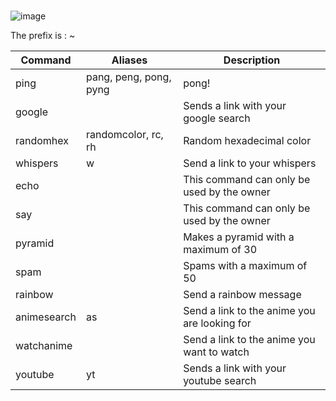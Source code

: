 #  
![image](https://user-images.githubusercontent.com/94239373/141654044-cad95f96-1953-42aa-8bf0-270efd632e47.png)


The prefix  is : ~

| Command  | Aliases | Description
| --- | --- | --- |
| ping | pang, peng, pong, pyng | pong! |
| google | | Sends a link with your google search |
| randomhex | randomcolor, rc, rh | Random hexadecimal color |
| whispers | w | Send a link to your whispers |
| echo | | This command can only be used by the owner |
| say | | This command can only be used by the owner |
| pyramid | | Makes a pyramid with a maximum of 30 |
| spam | | Spams with a maximum of 50 |
| rainbow | | Send a rainbow message |
| animesearch | as | Send a link to the anime you are looking for |
| watchanime | | Send a link to the anime you want to watch |
| youtube | yt | Sends a link with your youtube search
